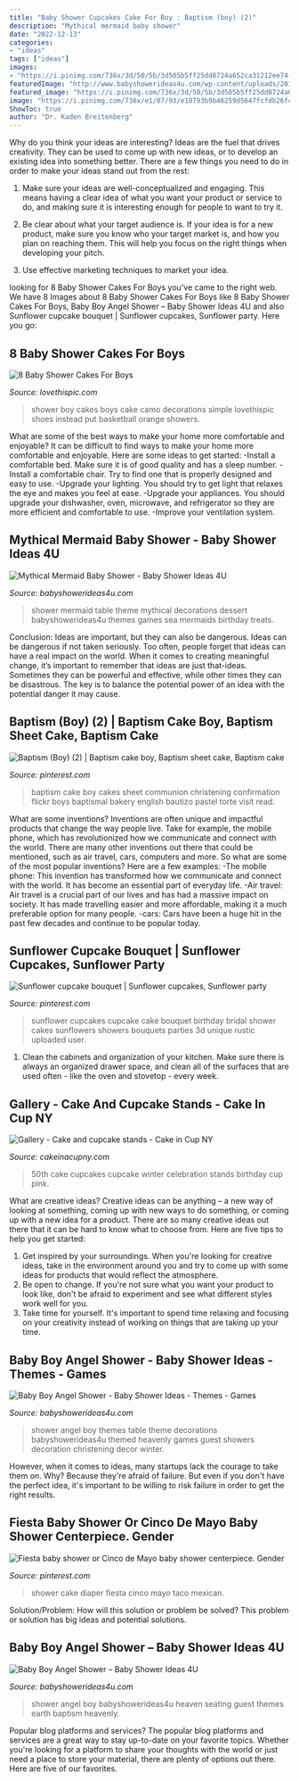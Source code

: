 ```yaml
---
title: "Baby Shower Cupcakes Cake For Boy : Baptism (boy) (2)"
description: "Mythical mermaid baby shower"
date: "2022-12-13"
categories:
- "ideas"
tags: ["ideas"]
images:
- "https://i.pinimg.com/736x/3d/50/5b/3d505b5ff25dd8724a652ca31212ee74--sunflower-cupcakes-cupcake-bouquets.jpg"
featuredImage: "http://www.babyshowerideas4u.com/wp-content/uploads/2016/09/Baby-Boy-Angel-Shower-Table-Decor.jpg"
featured_image: "https://i.pinimg.com/736x/3d/50/5b/3d505b5ff25dd8724a652ca31212ee74--sunflower-cupcakes-cupcake-bouquets.jpg"
image: "https://i.pinimg.com/736x/e1/87/93/e18793b9b46259d5647fcfdb26fca436.jpg"
ShowToc: true
author: "Dr. Kaden Breitenberg"
---
```



Why do you think your ideas are interesting?
Ideas are the fuel that drives creativity. They can be used to come up with new ideas, or to develop an existing idea into something better. There are a few things you need to do in order to make your ideas stand out from the rest:
1. Make sure your ideas are well-conceptualized and engaging. This means having a clear idea of what you want your product or service to do, and making sure it is interesting enough for people to want to try it.

2. Be clear about what your target audience is. If your idea is for a new product, make sure you know who your target market is, and how you plan on reaching them. This will help you focus on the right things when developing your pitch.

3. Use effective marketing techniques to market your idea.

	

		
looking for 8 Baby Shower Cakes For Boys you've came to the right web. We have 8 Images about 8 Baby Shower Cakes For Boys like 8 Baby Shower Cakes For Boys, Baby Boy Angel Shower – Baby Shower Ideas 4U and also Sunflower cupcake bouquet | Sunflower cupcakes, Sunflower party. Here you go:
		
    
## 8 Baby Shower Cakes For Boys

<img loading=lazy src="http://www.lovethispic.com/uploaded_images/blogs/36-1394900224-3-w.jpg" onerror="this.onerror=null;this.src='https://tse3.mm.bing.net/th?id=OIP.ku4ogxxkURCUFwm8cp3b2QHaLL&amp;pid=15.1';" alt="8 Baby Shower Cakes For Boys">

_Source: lovethispic.com_

>shower boy cakes boys cake camo decorations simple lovethispic shoes instead put basketball orange showers. 

	

What are some of the best ways to make your home more comfortable and enjoyable?
It can be difficult to find ways to make your home more comfortable and enjoyable. Here are some ideas to get started: 
-Install a comfortable bed. Make sure it is of good quality and has a sleep number.
-Install a comfortable chair. Try to find one that is properly designed and easy to use.
-Upgrade your lighting. You should try to get light that relaxes the eye and makes you feel at ease.
-Upgrade your appliances. You should upgrade your dishwasher, oven, microwave, and refrigerator so they are more efficient and comfortable to use. 
-Improve your ventilation system.

    
## Mythical Mermaid Baby Shower - Baby Shower Ideas 4U

<img loading=lazy src="https://www.babyshowerideas4u.com/wp-content/uploads/2016/06/Mythical-Mermaid-Baby-Shower-Dessert-Table.jpg" onerror="this.onerror=null;this.src='https://tse2.mm.bing.net/th?id=OIP.urf5nUWquCP-2e8_SPPmjwHaJ9&amp;pid=15.1';" alt="Mythical Mermaid Baby Shower - Baby Shower Ideas 4U">

_Source: babyshowerideas4u.com_

>shower mermaid table theme mythical decorations dessert babyshowerideas4u themes games sea mermaids birthday treats. 

	

Conclusion: Ideas are important, but they can also be dangerous.
Ideas can be dangerous if not taken seriously. Too often, people forget that ideas can have a real impact on the world. When it comes to creating meaningful change, it’s important to remember that ideas are just that-ideas. Sometimes they can be powerful and effective, while other times they can be disastrous. The key is to balance the potential power of an idea with the potential danger it may cause.

    
## Baptism (Boy) (2) | Baptism Cake Boy, Baptism Sheet Cake, Baptism Cake

<img loading=lazy src="https://i.pinimg.com/736x/23/b3/29/23b329b64461225e3fccab785a2a8319--baptism-sheet-cake-boy-baptism-cakes.jpg" onerror="this.onerror=null;this.src='https://tse3.mm.bing.net/th?id=OIP.gE7FeOzM3BIiz9LWq5F-MQAAAA&amp;pid=15.1';" alt="Baptism (Boy) (2) | Baptism cake boy, Baptism sheet cake, Baptism cake">

_Source: pinterest.com_

>baptism cake boy cakes sheet communion christening confirmation flickr boys baptismal bakery english bautizo pastel torte visit read. 

	

What are some inventions?
Inventions are often unique and impactful products that change the way people live. Take for example, the mobile phone, which has revolutionized how we communicate and connect with the world. There are many other inventions out there that could be mentioned, such as air travel, cars, computers and more. So what are some of the most popular inventions? Here are a few examples: 
-The mobile phone: This invention has transformed how we communicate and connect with the world. It has become an essential part of everyday life. 
-Air travel: Air travel is a crucial part of our lives and has had a massive impact on society. It has made travelling easier and more affordable, making it a much preferable option for many people. 
-cars: Cars have been a huge hit in the past few decades and continue to be popular today.

    
## Sunflower Cupcake Bouquet | Sunflower Cupcakes, Sunflower Party

<img loading=lazy src="https://i.pinimg.com/736x/3d/50/5b/3d505b5ff25dd8724a652ca31212ee74--sunflower-cupcakes-cupcake-bouquets.jpg" onerror="this.onerror=null;this.src='https://tse4.mm.bing.net/th?id=OIP.7fRGXEXbzY0UQM3V-M3FewHaMO&amp;pid=15.1';" alt="Sunflower cupcake bouquet | Sunflower cupcakes, Sunflower party">

_Source: pinterest.com_

>sunflower cupcakes cupcake cake bouquet birthday bridal shower cakes sunflowers showers bouquets parties 3d unique rustic uploaded user. 

	

1. Clean the cabinets and organization of your kitchen. Make sure there is always an organized drawer space, and clean all of the surfaces that are used often - like the oven and stovetop - every week.

    
## Gallery - Cake And Cupcake Stands - Cake In Cup NY

<img loading=lazy src="http://cakeinacupny.com/wp-content/uploads/2011/07/Fabulous-50th-3307.jpg" onerror="this.onerror=null;this.src='https://tse3.mm.bing.net/th?id=OIP.tzdxrN2DVRJs2W4C8ZbaFQHaLM&amp;pid=15.1';" alt="Gallery - Cake and cupcake stands - Cake in Cup NY">

_Source: cakeinacupny.com_

>50th cake cupcakes cupcake winter celebration stands birthday cup pink. 

	

What are creative ideas?
Creative ideas can be anything – a new way of looking at something, coming up with new ways to do something, or coming up with a new idea for a product. There are so many creative ideas out there that it can be hard to know what to choose from. Here are five tips to help you get started: 
1) Get inspired by your surroundings. When you're looking for creative ideas, take in the environment around you and try to come up with some ideas for products that would reflect the atmosphere. 
2) Be open to change. If you're not sure what you want your product to look like, don't be afraid to experiment and see what different styles work well for you. 
3) Take time for yourself. It's important to spend time relaxing and focusing on your creativity instead of working on things that are taking up your time.

    
## Baby Boy Angel Shower - Baby Shower Ideas - Themes - Games

<img loading=lazy src="http://www.babyshowerideas4u.com/wp-content/uploads/2016/09/Baby-Boy-Angel-Shower-Table-Decor.jpg" onerror="this.onerror=null;this.src='https://tse4.mm.bing.net/th?id=OIP.e_hhebP6lmPHO4LwyI5gCAHaJ4&amp;pid=15.1';" alt="Baby Boy Angel Shower - Baby Shower Ideas - Themes - Games">

_Source: babyshowerideas4u.com_

>shower angel boy themes table theme decorations babyshowerideas4u themed heavenly games guest showers decoration christening decor winter. 

	

However, when it comes to ideas, many startups lack the courage to take them on. Why? Because they're afraid of failure. But even if you don't have the perfect idea, it's important to be willing to risk failure in order to get the right results.

    
## Fiesta Baby Shower Or Cinco De Mayo Baby Shower Centerpiece. Gender

<img loading=lazy src="https://i.pinimg.com/736x/e1/87/93/e18793b9b46259d5647fcfdb26fca436.jpg" onerror="this.onerror=null;this.src='https://tse1.mm.bing.net/th?id=OIP.tdBl9QPKLq1pUr4wvCUwjgHaM1&amp;pid=15.1';" alt="Fiesta baby shower or Cinco de Mayo baby shower centerpiece. Gender">

_Source: pinterest.com_

>shower cake diaper fiesta cinco mayo taco mexican. 

	

Solution/Problem: How will this solution or problem be solved?
This problem or solution has big ideas and potential solutions.

    
## Baby Boy Angel Shower – Baby Shower Ideas 4U

<img loading=lazy src="https://babyshowerideas4u.com/wp-content/uploads/2016/09/Baby-Boy-Angel-Shower-Guest-Seating-600x800.jpg" onerror="this.onerror=null;this.src='https://tse3.mm.bing.net/th?id=OIP.nczdvTl957HlRqX5TNQ2dwHaJ4&amp;pid=15.1';" alt="Baby Boy Angel Shower – Baby Shower Ideas 4U">

_Source: babyshowerideas4u.com_

>shower angel boy babyshowerideas4u heaven seating guest themes earth baptism heavenly. 

	

Popular blog platforms and services?
The popular blog platforms and services are a great way to stay up-to-date on your favorite topics. Whether you're looking for a platform to share your thoughts with the world or just need a place to store your material, there are plenty of options out there. Here are five of our favorites.

